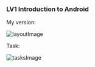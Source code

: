 ### LV1 Introduction to Android

My version:

![layoutImage](C:\Users\Laura\AndroidStudioProjects\mobile-development-ferit\RMA_LV1\LV1.jpg)

Task: 

![tasksImage](C:\Users\Laura\AndroidStudioProjects\mobile-development-ferit\RMA_LV1\taskLV1.jpg)